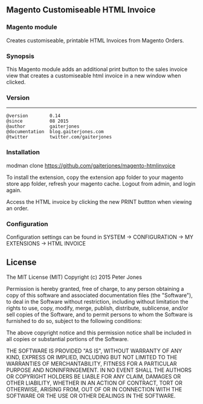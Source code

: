 ## Magento Customiseable HTML Invoice

### Magento module
Creates customiseable, printable HTML Invoices from Magento Orders.


### Synopsis
This Magento module adds an additional print button to the sales invoice view that creates a customiseable html invoice in a new window when clicked.


### Version
***
	@version		0.14
	@since			08 2015
	@author			gaiterjones
	@documentation	blog.gaiterjones.com
	@twitter		twitter.com/gaiterjones
	
### Installation

modman clone https://github.com/gaiterjones/magento-htmlinvoice

To install the extension, copy the extension app folder to your magento store app folder, refresh your magento cache. Logout from admin, and login again.

Access the HTML invoice by clicking the new PRINT buttton when viewing an order.

### Configuration

Configuration settings can be found in SYSTEM -> CONFIGURATION -> MY EXTENSIONS -> HTML INVOICE
	



## License

The MIT License (MIT)
Copyright (c) 2015 Peter Jones

Permission is hereby granted, free of charge, to any person obtaining a copy of this software and associated documentation files (the "Software"), to deal in the Software without restriction, including without limitation the rights to use, copy, modify, merge, publish, distribute, sublicense, and/or sell copies of the Software, and to permit persons to whom the Software is furnished to do so, subject to the following conditions:

The above copyright notice and this permission notice shall be included in all copies or substantial portions of the Software.

THE SOFTWARE IS PROVIDED "AS IS", WITHOUT WARRANTY OF ANY KIND, EXPRESS OR IMPLIED, INCLUDING BUT NOT LIMITED TO THE WARRANTIES OF MERCHANTABILITY, FITNESS FOR A PARTICULAR PURPOSE AND NONINFRINGEMENT. IN NO EVENT SHALL THE AUTHORS OR COPYRIGHT HOLDERS BE LIABLE FOR ANY CLAIM, DAMAGES OR OTHER LIABILITY, WHETHER IN AN ACTION OF CONTRACT, TORT OR OTHERWISE, ARISING FROM, OUT OF OR IN CONNECTION WITH THE SOFTWARE OR THE USE OR OTHER DEALINGS IN THE SOFTWARE.